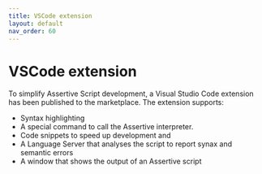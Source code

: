 ```yaml
---
title: VSCode extension
layout: default
nav_order: 60
---
```


# VSCode extension
To simplify Assertive Script development, a Visual Studio Code extension has been published to the marketplace.
The extension supports:
- Syntax highlighting
- A special command to call the Assertive interpreter.
- Code snippets to speed up development and 
- A Language Server that analyses the script to report synax and semantic errors
- A window that shows the output of an Assertive script